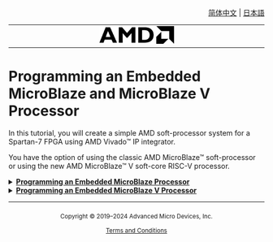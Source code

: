 <p class="sphinxhide" align="right"><a href="../../../docs-cn/README.md">简体中文</a> | <a href="../../../docs-jp/README.md">日本語</a></p>
<table class="sphinxhide" width="100%">
  <tr width="100%">
    <td align="center"> <img src="https://raw.githubusercontent.com/Xilinx/Image-Collateral/main/xilinx-logo.png" width="30%"> 
    </td>
 </tr>
</table>

# Programming an Embedded MicroBlaze and MicroBlaze V Processor
In this tutorial, you will create a simple AMD soft-processor system for a Spartan-7 FPGA using AMD Vivado™ IP integrator.

You have the option of using the classic AMD MicroBlaze™ soft-processor or using the new AMD MicroBlaze™ V soft-core RISC-V processor.

<details>
    <summary><b><ins>Programming an Embedded MicroBlaze Processor</ins></b></summary>

## Introduction

 The MicroBlaze system includes native AMD IP including:
* MicroBlaze processor
* AXI block RAM
* Double Data Rate 3 (DDR3) memory
* UARTLite
* AXI GPIO
* MicroBlaze Debug Module (MDM)
* Proc Sys Reset
* Local memory bus (LMB)

 Parts of the block design are constructed using the Platform Board Flow feature.

 This lab also shows the cross-trigger capability of the MicroBlaze processor.

 The feature is demonstrated using a software application code developed in the Vitis software platform in a stand-alone application mode.

 This lab targets the AMD SP701 FPGA Evaluation Kit.

## Step 1: Start the Vivado IDE and Create a Project

1. Start the Vivado IDE by clicking the Vivado desktop icon or by typing `vivado` at a command prompt.

2. From the Quick Start page, select **Create Project**.

3. In the New Project dialog box, use the following settings:

    a. In the Project Name dialog box, type the project name and location.
    
    b. Make sure that the **Create project subdirectory** check box is selected. Click **Next**.

    c. In the Project Type dialog box, select **RTL project**. Ensure that the **Do not specify sources at this time** check box is cleared. Click **Next**.

    d. In the Add Sources dialog box, set the Target language to either **VHDL** or **Verilog**. You can leave the Simulator language selection to **Mixed**.

    e. Click **Next**.

    f. In Add Constraints dialog box, click **Next**.

    g. In the Default Part dialog box, select **Boards** and choose **Spartan-7 SP701 Evaluation Platform**. Click **Next**.

    h. Review the project summary in the New Project Summary dialog box and click **Finish** to create the project.

Because you selected the SP701 board when you created the Vivado IDE project, you see the following message in the Tcl Console:

```set_property board_part xilinx.com:sp701:part0:1.1 [current_project]```

Although Tcl commands are available for many of the actions performed in the Vivado IDE, they are not explained in this tutorial. Instead, a Tcl script is provided that can be used to recreate this entire project. See the Tcl Console for more information. You can also refer to the *Vivado Design Suite Tcl Command Reference Guide* ([UG835](https://docs.amd.com/access/sources/dita/map?Doc_Version=2024.1%20English&url=ug835-vivado-tcl-commands)) for information about the `write_bd_tcl` commands.

## Step 2: Create an IP Integrator Design

1. From Flow Navigator, under IP integrator, select **Create Block Design**.

2. Specify the IP subsystem design name. For this step, you can use `mb_subsystem` as the Design name. Leave the Directory field set to its default value of \<Local to Project\>. Leave the Specify source set drop-down list set to its default value of Design Sources.

3. Click **OK** in the Create Block Design dialog box, shown in the following figure.

    ![](./media/image1-1.png)

4. In the IP integrator diagram area, right-click and select **Add IP**.

    The IP integrator Catalog opens. Alternatively, you can also select the Add IP icon in the middle of the canvas.

    ![](./media/image2-1.png)

5. Type `mig` in the Search field to find the MIG core, then select **Memory Interface Generator (MIG 7 Series)**, and press **Enter**.

   ![](./media/image3-1.png)

    The Designer Assistance link becomes active in the block design banner.

6. Click **Run Block Automation**.

   ![](./media/image4-1.png)

    The Run Block Automation dialog box opens.

   ![](./media/image5-1.png)

7. Click **OK**. This instantiates the MIG core and connects the I/O interfaces to the I/O interfaces for the DDR memory on the SP701 board.

   ![](./media/image6-1.png)

8. Right-click anywhere in the block design canvas, and select **Add IP**. The IP catalog opens.

9.  In the Search field, type `micr` to find the MicroBlaze IP, then select **MicroBlaze**, and press **Enter**.

 ***Note:*** If not displayed by default, the IP Details window can be displayed by clicking **CTRL+Q** on the keyboard while searching for IP.

  ![](./media/image7-1.png) ![](./media/image8-1.png)

### Use the Board Window to Connect to Board Interfaces

There are several ways to use an existing interface in IP integrator. Use the Board window to instantiate some of the interfaces that are present on the SP701 board. 

1. Navigate to the **Windows>Board**.
2. Select the **Board** window to see the interfaces present on the SP701 board.

   ![](./media/image9-1.png)

   In the Board window, notice that the DDR3 SDRAM interface is connected as shown by the circle ![](./media/image10-1.png)  in the following figure. This is because you used the Block Automation feature in the previous steps to connect the MIG core to the board interfaces for DDR3 SDRAM memory.

   ![](./media/image11-1.png)

3. From the Board window, select **UART** under the Miscellaneous folder, and drag and drop it into the block design canvas.

    This instantiates the AXI Uartlite IP on the block design.

4. From the Board window, select **LED** under the General Purpose Input or Output folder, and drag and drop it into the block design canvas.

    This instantiates the GPIO IP on the block design and connects it to the on-board LEDs. 

5. Next, from the Board window, select **FPGA Reset** under the Reset folder, and drag and drop it into the block design canvas.

    This connects the CPU push button reset to the MIG core IP. 

    The block design now should look like the following figure.
    ![](./media/image12-1.png)

### Add Peripheral: AXI block RAM Controller

1. Add the AXI block RAM Controller, shown in the following figure, by right-clicking the IP integrator canvas and selecting **Add IP**.

   ![](./media/image13-1.png) ![](./media/image14-1.png)

    The block design now should look like the following figure.

   ![](./media/image14-2.png)

### Run Block Automation

1. Click **Run Block Automation**, as shown below.
    ![](./media/image15-1.png)

    The **Run Block Automation** dialog box opens.

2. On the **Run Block Automation** dialog box:

    a. Leave Preset as the default value, **None**.

    b. Set Local Memory to **64 KB**.

    c. Leave the Local Memory ECC as the default value, **None**.

    d. Set Cache Configuration to **32 KB**.

    e. Set Debug Module to **Extended Debug**.

    f. Leave the Peripheral AXI Port option as the default value, **Enabled**.

    g. Leave the Interrupt Controller option unchecked.

    h. Leave The Clock source option set to **/mig_7series_0/ui_addn_clk_0 (100 MHz)**.

    ![](./media/image16-1.png)

3. Click **OK**.

    This generates a basic MicroBlaze system in the IP integrator diagram area, as shown in the following figure.

   ![](./media/image17-1.png)

4. Click **Run Block Automation** again.

    The **Run Block Automation** dialog box opens.

5. On the **Run Block Automation** dialog box:

    a. Set **Keep Classic MicroBlaze**

    ![](./media/image17-2.png)

    With the introduction of the MicroBlaze V, AMD provide the ability to automate the convertion of a classic MicroBlaze processors to the RISC-V MicroBlaze V processor. In this tutorial, the classic MicroBlaze is kept.

### Use Connection Automation

Run Connection Automation provides several options that you can select to make connections. This section will walk you through the first connection, and then you will use the same procedure to make the rest of the required connections for this tutorial.

1. Click **Run Connection Automation** as shown in the following figure.
    ![](./media/image18-1.png)

    The Run Connection Automation dialog box opens.

2. Check the All Automation check box in the left pane of the dialog box as shown in the following figure. 
    This selects interfaces to run Connection Automation for.
   ![](./media/image19-1.png)

3. Use the following table to set options in the Run Connection Automation dialog box.

    *Table 1:* **Run Connection Automation Options**
<table>
<colgroup>
<col style="width: 33%" />
<col style="width: 33%" />
<col style="width: 33%" />
</colgroup>
<thead>
<tr class="header">
<th>
<strong>Connection</strong></th>
<th>
<strong>More Information</strong>
</th>
<th>
<strong>Setting</strong></th>
</tr>
</thead>
<tbody>
<tr class="odd">
<td><p>axi_bram_ctrl_0</p>
<ul>
<li><p>BRAM_PORTA</p></li>
</ul></td>
<td>The only option for this automation is to instantiate a new Block
Memory Generator as shown under options.</td>
<td>Leave the Blk_Mem_Gen to its default option of Auto.</td>
</tr>

<tr class="even">
<td><p>axi_bram_ctrl_0</p>
<ul>
<li><p>BRAM_PORTB</p></li>
</ul></td>
<td>The Run Connection Automation dialog box opens and gives you two choices:
<ul>
<li><p>Instantiate a new BMG and connect the PORTB of the AXI block RAM
Controller to the new BMG IP</p></li>
<li><p>Use the previously instantiated BMG core and automatically
configure it to be a true dual- ported memory and connected to PORTB of
the AXI block RAM Controller.</p></li>
</ul>
</td>
<td>Leave the Blk_Mem_Gen option to its default value of Auto.</td>
</tr>

<tr class="odd">
<td>axi_bram_ctrl_0
<ul>
<li><p>S_AXI</p></li>
</ul>
</td>
<td>Two options are presented in this case. The Master field can be set for either cached or non-cached accesses.</td>
<td>The Run Connection Automation dialog box offers to connect this to the /microblaze_0 (Cached).
Leave it to its default value. In case, cached accesses are not desired
this could be changed to /microblaze_0 (Periph).</p>
<p>Leave the Clock Connection (for unconnected clks) field set to its
default value of Auto.</p></td>
</tr>

<tr class="even">
<td>axi_gpio_0
<ul>
<li>S_AXI</li>
</ul>
</td>
<td>The Master field is set to its default value of /microblaze_0 (Periph).
<p>The Clock Connection (for unconnected clks) field is set to its
default value of Auto.</p>
</td>
<td>Keep these default settings.</td>
</tr>

<tr class="even">
<td>axi_uartlite_0
<ul>
<li><p>S_AXI</p></li>
</ul>
</td>
<td>The Master field is set to its default value of /microblaze_0 (Periph).
<p>The Clock Connection (for unconnected clks) field is set to its
default value of Auto.</p>
</td>
<td>Keep these default settings.</td>

<tr class="even">
<td><p>mdm_1</p>
<ul>
<li><p>TRIG_IN_0</p></li>
</ul></td>
<td>This will be connected to a new System ILA core’s TRIG_OUT pin.</td>
<td>Leave the ILA Connection settings to its default value of Auto.</td>
</tr>
<tr class="odd">
<td><p>mdm_1</p>
<ul>
<li><p>TRIG_OUT_0</p></li>
</ul></td>
<td>This will be connected to the System ILA core’sTRIG_IN pin.</td>
<td>Leave the ILA Connections settings to its default value of
Auto.</td>
</tr>
<tr class="even">
<td>mig_7series_0
<ul>
<li><p>S_AXI</p></li>
</ul>
</td>
<td>The Master field is set to microblaze_0 (Cached). Leave it to this value so the accesses to
the DDR3 memory are cached accesses.
<p>The Clock Connection (for unconnected clks) field is set to its
default value of Auto.</p>
</td>
<td>Keep these default settings.</td>
</tr>


<tr class="odd">
<td><p>Rst_mig_7_series_0_100M</p>
<ul>
<li><p>ext_reset_in</p></li>
</ul></td>
<td>The reset pin of the Processor Sys Rreset IP will be connected to
the board reset pin.</td>
<td>Keep the default setting.</td>
</tr>
</tbody>
</table>

4. After setting the appropriate options, as shown in the table above, click **OK**.

    At this point, your IP integrator diagram area should look like the following figure.

    ![](./media/image20-1.png)

***Note*:** The relative placement of your IP might be slightly different.

### Mark Nets for Debugging

1. To monitor the AXI transactions taking place between the MicroBlaze and the GPIO, select the interface net connecting M00_AXI interface pin of 
    the microblaze_0\_axi_periph instance and the S_AXI interface pin of the axi_gpio_0 instance.

2. Right-click and select **Debug** from the context menu.

   ***Note*:** The Designer Assistance is available as indicated by the Run Connection Automation link in the banner of the block design.

3. Click **Run Connection Automation**.

4. In the Run Connection Automation dialog box, go with the default setting as shown in the following figure.
    ![](./media/image21-1.png)

5. Click **OK**.

6. Click the Regenerate Layout button![](./media/image25-1.png) in the IP integrator toolbar to generate an optimum layout for the 
    block design. The block diagram should look like the following figure.
    ![](./media/image22-1.png)

***Note*:** The relative placement of your IP might be slightly different.

### Add Connection Between MDM and AXI SmartConnect

In order to enable JTAG-based debugging of the AXI BRAM Controller and the DDR3 RAM, a connection between the MicroBlaze Debug Module (MDM) and AXI SmartConnect must be made.

1. Click **Run Connection Automation**.

2. In the Run Connection Automation dialog box box set the Slave interface option to either **/axi_bram_ctrl_0/S_AXI** or **/mig_7series_0/S_AXI**.

  ![](./media/image24-1.png)

   Either option will connect to the same AXI SmartConnect instance allowing for JTAG memory access.
3. Click the Regenerate Layout button ![](./media/image25-1.png) in the IP integrator toolbar to generate an optimum layout for the block design. The block diagram should look like the following figure.

   ![](./media/image26-1.png)

***Note*:** The relative placement of your IP might be slightly different.

This connection connects the AXI4 master port of the MicroBlaze Debug Module (MDM) to the AXI SmartConnect for direct access to memory from JTAG. This allows fast program download, as well as transparent memory access when the connected MicroBlaze processors are executing.

## Step 3: Memory-Mapping the Peripherals in IP Integrator

1. Click the **Address Editor** window.

2. In the Address Editor, do the following:

    a. Expand the microblaze_0 instance by clicking on the Expand All icon ![](./media/image27-1.png) in the toolbar to the top of the Address Editor window.

    b. Ensure the range of microblaze_0/mig_7_series_0/memmap IP in both the Data and the Instruction section are **512 MB**, and mdm_1/mig_7_series_0/memmap also is **512 MB**, as shown in the following figure.

   ![](./media/image29-1.png)

    c. The top of the Address Editor window should show Assigned (11), indicating all 11 interfaces were assigned addresses. If Unassigned shows any interfaces unassigned, click on the **Assign All** arrow ![](./media/image28-1.png).

You must also ensure that the memory in which you are going to run and store your software is within the cacheable address range. This occurs when you enable Instruction Cache and Data Cache, while running the Block Automation for the MicroBlaze processor.

To use either Memory IP DDR or AXI block RAM, those IP must be in the cacheable area; otherwise, the MicroBlaze processor cannot read from or write to them.

Validating the design will automatically re-configure the MicroBlaze processor's cacheable address range.

## Step 4: Validate Block Design

To run design rule checks on the design:

1. Click the Validate Design button on the toolbar, or select **Tools > Validate Design**.

    The Validate Design dialog box informs you that there are no critical warnings or errors in the design.

2. Click **OK**.

3. Save your design by pressing **Ctrl+S**, or select **File > Save Block Design**.

## Step 5: Generate Output Products

1. In the Sources window, select the block design, then right-click it and select **Generate Output Products**. Alternatively, you can click 
    **Generate Block Design in the Flow Navigator**.

    The Generate Output Products dialog box opens.

2. Click **Generate**.

    ![](./media/image30-1.png)

    The Generate Output Products dialog box informs you that Out-of-context module runs were launched.

3. Click **OK**.

4. Wait a few minutes for all the Out-of-Context module runs to finish as shown in the Design Runs windows.
   ![](./media/image31-1.png)

## Step 6: Create a Top-Level Wrapper

1. Under Design Sources, right-click the block design `mb_subsystem` and click **Create HDL Wrapper**.

    In the Create HDL Wrapper dialog box, Let Vivado manage wrapper and auto-update is selected by default.

2. Click **OK**.

    ![](./media/image32-1.png)

## Step 7: Take the Design through Implementation

1. In the Flow Navigator, click **Generate Bitstream**.

    The No implementation Results Available dialog box opens.

2. Click **Yes**.

    The Launch Runs dialog box opens.

3. Make the appropriate choices and click **OK**.

    Bitstream generation can take several minutes to complete. Once it finishes, the Bitstream Generation Completed dialog box asks you to select what to do next.

4. Keep the default selection of Open Implemented Design and click **OK**.

5. Verify that all timing constraints have been met by looking at the Timing - Design Timing Summary window, as shown in the following figure.
    ![](./media/image33-1.png)

    ***Note*:** The timing summary for your design might be slightly different.

## Step 8: Export the Design to the Vitis software platform

![](./media/image29.png) **IMPORTANT!** *For the usb driver to install, you must power on and connect the board to the host PC before launching the Vitis software platform.*

Next, open the design and export to the Vitis software platform.

1. From the Vivado File menu, select **File > Export > Export Hardware**. The Export Hardware Platform dialog box opens.

2. Click **Next**.

3. Select the **Include bitstream** option using the radio button in the Output view and click **Next**.
    ![](./media/image34-2.png)

4. Leave the XSA file name field at its default value and click **Next**. (The following figure shows Windows-specific settings.)
    ![](./media/image35-1.png)

5. Click **Finish**. This will export the hardware XSA File in the project directory.
    ![](./media/image36-1.png)

6. To launch the Vitis software platform, select **Tools > Launch Vitis IDE**. The Eclipse Launcher dialog box opens.

## Step 9: Create a "Platform Component"

The Vitis software platform launches in a separate window.
![](./media/image37-1.png)

1. Select **Open Workspace** and select an new folder for the desired Workspace location, such as C:\Projects\Vitis_Workspaces\microblaze-system (Windows-specific).

2. Select **File > New Component > Platform** or under **Embedded Development** click **Create Platform Component**.
    ![](./media/image38-1.png)

3. Click **Next**.

4. In the Platform Creation Flow window, select the **Hardware Design** option and Click **Browse** to open the Select Hardware Design (XSA) window. Navigate to the directory where the XSA file was created in Vivado and click **Open**.
    ![](./media/image39-1.png)

5. Click **Next**.

6. In the Operating System and Processor window, select the **standalone** for the operating sytem and **microblaze_0** for the processor.
    ![](./media/image40-1.png)

7. Click **Next**.

8. Review the Platform Component Creation Summary and click **Finish**.
    ![](./media/image40-2.png)

## Step 10: Create a "Peripheral Test" Application

1. Select **File > New Component > From Examples** or under **Get Started** click **Examples**.
    ![](./media/image38-1.png)

2. Select **Peripheral Tests**.
    ![](./media/image41-2.png)

3. Click on **Create Application Component from Template**.
    ![](./media/image42-1.png)

4. Click **Next**.

5. In the Platform page, select the previously created platform.
    ![](./media/image43-1.png)
    
6. Click **Next**.

7. In the Domain page leave all the fields at their default values and click **Next**.
    ![](./media/image43-2.png)

8. Review the Summary and click **Finish**.
    ![](./media/image43-3.png)

9. A new ```peripheral_tests``` application is created. If the `testperiph.c` file is not already open, select **MICROBLAZE-SYSTEM/peripheral_tests [Application]/Sources/src/testperiph.c**, and double-click to open the source file. Modify the source file by inserting a while statement at approximately line 18. Press **Ctrl + S** to save the file.

    a. In line 18, add ` while(1)` above the curly brace as shown in the following figure.
   ![](./media/image51-1.png)

10. To build the application select **peripheral_tests** under **Flow > Component** and click on **Build**. Click **OK** on the pop-up window to build the associated platform.

    ![](./media/image44-1.png)

11. Wait for the application to finish compiling.

## Step 11: Execute the Software Application on a SP701 Board

![](./media/image29.png)**IMPORTANT!** *Make sure that you have connected the target board to the host computer and it is turned on.*

1. To start the debug session, click on the Debug icon under **Flow > Component [peripheral_tests] > Debug**.

    ![](./media/image46-1.png)

2. The Debug perspective window opens, if the `testperiph.c` file is not already open, select **../src/testperiph.c**, and double-click to open the source file.

    ![](./media/image47-1.png)

3. Add a breakpoint in the code so that the processor stops code execution when the breakpoint is encountered. To do so, scroll down to line 24 and click on the left pane red dot, which adds a breakpoint on that line of code, as shown in the following figure.

    ![](./media/image48-1.png)

4. Configure your terminal program (e.g., TeraTerm, Putty) to connect to the SP701 Serial Port with the settings shown below.
    - Baud rate = 9600
    - Data bits = 8
    - Stop bits = 1
    - Flow control = None
    - Parity = None

## Step 12: Connect to Vivado Logic Analyzer

Connect to the SP701 board using the Vivado Logic Analyzer.

1. In the Vivado IDE session, from the Program and Debug drop-down list of the Vivado Flow Navigator, select **Open Hardware Manager**.

2. In the Hardware Manager window, click **Open target > Open New Target**.

    ![](./media/image53-1.png)

    The Open New Hardware Target dialog box opens, shown in the following figure.
    ![](./media/image54-1.png)

3. Click **Next**.

4. On the Hardware Server Settings page, ensure that the Connect to field is set to **Local server (target is on local machine)** as shown in the following figure, and click **Next**.
![](./media/image55-1.png)

5. On the Select Hardware Target page, click **Next**.

6. Ensure that all the settings are correct on the Open Hardware Target Summary dialog box and click **Finish**.

 ***Note*:** You can also use the Auto Connect option to connect to the target hardware.

## Step 13: Set the MicroBlaze to Logic Cross Trigger
When the Vivado Hardware Session successfully connects to the SP701 board, you see the information shown in the following figure:
![](./media/image57-1.png)


1. Select the **Settings - hw_ila_1** tab and set the Trigger Mode Settings as follows:

    1. Set Trigger mode to **TRIG_IN_ONLY**.

    2. Set TRIG_OUT mode to **TRIG_IN_ONLY**.

    3. Under Capture Mode Settings, ensure that Trigger position in window is set to **512**.
   ![](./media/image59-1.png)

2. Arm the ILA core by clicking the Run Trigger![](./media/image58-1.png) button.

    This arms the ILA. You should see the status “Waiting for Trigger” in the **Status - hw_ila_1** tab as shown in the following figure.

    ![](./media/image60-1.png)

3. In the Vitis software platform Debug window, click **MicroBlaze #0** and then click the **Continue** button ![](./media/image60-2.png).

The code will execute until the breakpoint set on line 24 in `testperiph.c` file is reached. As the breakpoint is reached, this triggers the ILA, as shown in the following figure.
![](./media/image61-1.png)

This demonstrates that when the breakpoint is encountered during code execution, the MicroBlaze triggers the ILA that is set up to trigger. This way you can monitor the state of the hardware at a certain point of code execution.

## Step 14: Set the Logic to Processor Cross- Trigger

Now try the logic to processor side of the cross-trigger mechanism. In other words, remove the breakpoint that you set earlier on line 24 to have the ILA trigger the processor and stop code execution.

1. Select the **Breakpoints** tab towards the bottom left corner of the window, and clear the **testperiph.c [line: 24]** check box. This removes the breakpoint that you set up earlier.

    Alternatively, you can also right click on the breakpoint in the `testperiph.c` file, and select **Disable Breakpoint**.

2. In the Debug window, right-click the **MicroBlaze #0 target** and select **Continue** button ![](./media/image60-2.png).

    The code runs continuously because it has an infinite loop.

    You can see the code executing in the Terminal Window.

3. In Vivado, select the **Settings - hw_ila_1** tab. Change the Trigger Mode to **BASIC_OR_TRIG_IN** and the TRIG_OUT mode to **TRIGGER_OR_TRIG_IN**.

4. Click on the (+) sign in the Trigger Setup window to add the `slot_0 : microblaze_0_axi_periph_M00_AXI : AWVALID` signal from the Add Probes window.

5. In the Trigger Setup window, for `slot_0 : microblaze_0_axi_periph_M00_AXI : AWVALID` signal, ensure that the Operator field is set to **==**, the Radix field to **[B] (Binary)** and the Value field to **1 (logical one)**.

    This essentially sets up the ILA to trigger when the `awvalid` transitions to a value of 1.

    ![](./media/image61-3.png)

6. Click the Run Trigger button to 'arm' the ILA in the Status - hw_ila_1 window.

    The ILA immediately triggers as the application software is continuously performing a write to the GPIO thereby toggling the `net_slot_0\_axi_awvalid` signal, which causes the ILA to trigger. The ILA in turn, toggles the `TRIG_OUT` signal, which signals the processor to stop code execution.

    This is seen in Vitis in the highlighted area of the debug window.

    ![](./media/image62-1.png)

## Conclusion

In this tutorial, you:

-   Stitched together a design in the Vivado IP integrator

-   Took the design through implementation and bitstream generation

-   Exported the hardware to Vitis

-   Created and modified application code that runs on a Standalone Operating System

-   Modified the linker script so that the code executes from the DDR3 memory

-   Verified cross-trigger functionality between the MicroBlaze processor executing code and the design logic

## Lab Files

The Tcl script `lab_classic_mb.tcl` is included with the design files to perform all the tasks in Vivado. The Vitis software platform operations must be done in the Vitis GUI. You will need to modify the Tcl script to match the desired project path and project name on your machine.
</details>

<details>
    <summary><b><ins>Programming an Embedded MicroBlaze V Processor</ins></b></summary>

## Introduction

 The MicroBlaze V system includes native AMD IP including:
* MicroBlaze V processor
* AXI block RAM
* Double Data Rate 3 (DDR3) memory
* UARTLite
* AXI GPIO
* MicroBlaze Debug Module (MDM) V
* Proc Sys Reset
* Local memory bus (LMB)

 Parts of the block design are constructed using the Platform Board Flow feature.

 This lab also shows the cross-trigger capability of the MicroBlaze V processor.

 The feature is demonstrated using a software application code developed in the Vitis software platform in a stand-alone application mode.

 This lab targets the AMD SP701 FPGA Evaluation Kit.

## Step 1: Start the Vivado IDE and Create a Project

1. Start the Vivado IDE by clicking the Vivado desktop icon or by typing `vivado` at a command prompt.

2. From the Quick Start page, select **Create Project**.

3. In the New Project dialog box, use the following settings:

    a. In the Project Name dialog box, type the project name and location.
    
    b. Make sure that the **Create project subdirectory** check box is selected. Click **Next**.

    c. In the Project Type dialog box, select **RTL project**. Ensure that the **Do not specify sources at this time** check box is cleared. Click **Next**.

    d. In the Add Sources dialog box, set the Target language to either **VHDL** or **Verilog**. You can leave the Simulator language selection to **Mixed**.

    e. Click **Next**.

    f. In Add Constraints dialog box, click **Next**.

    g. In the Default Part dialog box, select **Boards** and choose **Spartan-7 SP701 Evaluation Platform**. Click **Next**.

    h. Review the project summary in the New Project Summary dialog box and click **Finish** to create the project.

Because you selected the SP701 board when you created the Vivado IDE project, you see the following message in the Tcl Console:

```set_property board_part xilinx.com:sp701:part0:1.1 [current_project]```

Although Tcl commands are available for many of the actions performed in the Vivado IDE, they are not explained in this tutorial. Instead, a Tcl script is provided that can be used to recreate this entire project. See the Tcl Console for more information. You can also refer to the *Vivado Design Suite Tcl Command Reference Guide* ([UG835](https://docs.amd.com/access/sources/dita/map?Doc_Version=2024.1%20English&url=ug835-vivado-tcl-commands)) for information about the `write_bd_tcl` commands.

## Step 2: Create an IP Integrator Design

1. From Flow Navigator, under IP integrator, select **Create Block Design**.

2. Specify the IP subsystem design name. For this step, you can use `mbv_subsystem` as the Design name. Leave the Directory field set to its default value of \<Local to Project\>. Leave the Specify source set drop-down list set to its default value of Design Sources.

3. Click **OK** in the Create Block Design dialog box, shown in the following figure.

    ![](./media/image1-1v.png)

4. In the IP integrator diagram area, right-click and select **Add IP**.

    The IP integrator Catalog opens. Alternatively, you can also select the Add IP icon in the middle of the canvas.

    ![](./media/image2-1.png)

5. Type `mig` in the Search field to find the MIG core, then select **Memory Interface Generator (MIG 7 Series)**, and press **Enter**.

   ![](./media/image3-1.png)

    The Designer Assistance link becomes active in the block design banner.

6. Click **Run Block Automation**.

   ![](./media/image4-1.png)

    The Run Block Automation dialog box opens.

   ![](./media/image5-1.png)

7. Click **OK**. This instantiates the MIG core and connects the I/O interfaces to the I/O interfaces for the DDR memory on the SP701 board.

   ![](./media/image6-1.png)

8. Right-click anywhere in the block design canvas, and select **Add IP**. The IP catalog opens.

9.  In the Search field, type `micr` to find the MicroBlaze V IP, then select **MicroBlaze V**, and press **Enter**.

 ***Note:*** If not displayed by default, the IP Details window can be displayed by clicking **CTRL+Q** on the keyboard while searching for IP.

  ![](./media/image7-1.png) ![](./media/image8-1v.png)

### Use the Board Window to Connect to Board Interfaces

There are several ways to use an existing interface in IP integrator. Use the Board window to instantiate some of the interfaces that are present on the SP701 board. 

1. Navigate to the **Windows>Board**.
2. Select the **Board** window to see the interfaces present on the SP701 board.

   ![](./media/image9-1.png)

   In the Board window, notice that the DDR3 SDRAM interface is connected as shown by the circle ![](./media/image10-1.png)  in the following figure. This is because you used the Block Automation feature in the previous steps to connect the MIG core to the board interfaces for DDR3 SDRAM memory.

   ![](./media/image11-1.png)

3. From the Board window, select **UART** under the Miscellaneous folder, and drag and drop it into the block design canvas.

    This instantiates the AXI Uartlite IP on the block design.

4. From the Board window, select **LED** under the General Purpose Input or Output folder, and drag and drop it into the block design canvas.

    This instantiates the GPIO IP on the block design and connects it to the on-board LEDs. 

5. Next, from the Board window, select **FPGA Reset** under the Reset folder, and drag and drop it into the block design canvas.

    This connects the CPU push button reset to the MIG core IP. 

    The block design now should look like the following figure.
    ![](./media/image12-1v.png)

### Add Peripheral: AXI block RAM Controller

1. Add the AXI block RAM Controller, shown in the following figure, by right-clicking the IP integrator canvas and selecting **Add IP**.

   ![](./media/image13-1.png) ![](./media/image14-1.png)

    The block design now should look like the following figure.

   ![](./media/image14-2.png)

### Run Block Automation

1. Click **Run Block Automation**, as shown below.
    ![](./media/image15-1.png)

    The **Run Block Automation** dialog box opens.

2. On the **Run Block Automation** dialog box:

    a. Leave Preset as the default value, **None**.

    b. Set Local Memory to **64 KB**.

    c. Leave the Local Memory ECC as the default value, **None**.

    d. Set Cache Configuration to **32 KB**.

    e. Set Debug Module to **Debug Enabled**.

    f. Leave the Peripheral AXI Port option as the default value, **Enabled**.

    g. Leave the Interrupt Controller option unchecked.

    h. Leave The Clock source option set to **/mig_7series_0/ui_addn_clk_0 (100 MHz)**.

    ![](./media/image16-1v.png)

3. Click **OK**.

    This generates a basic MicroBlaze V system in the IP integrator diagram area, as shown in the following figure.

   ![](./media/image17-1v.png)

### Use Connection Automation

Run Connection Automation provides several options that you can select to make connections. This section will walk you through the first connection, and then you will use the same procedure to make the rest of the required connections for this tutorial.

1. Click **Run Connection Automation** as shown in the following figure.
    ![](./media/image18-1.png)

    The Run Connection Automation dialog box opens.

2. Check the All Automation check box in the left pane of the dialog box as shown in the following figure. 
    This selects interfaces to run Connection Automation for.
   ![](./media/image19-1v.png)

3. Use the following table to set options in the Run Connection Automation dialog box.

    *Table 1:* **Run Connection Automation Options**
<table>
<colgroup>
<col style="width: 33%" />
<col style="width: 33%" />
<col style="width: 33%" />
</colgroup>
<thead>
<tr class="header">
<th>
<strong>Connection</strong></th>
<th>
<strong>More Information</strong>
</th>
<th>
<strong>Setting</strong></th>
</tr>
</thead>
<tbody>
<tr class="odd">
<td><p>axi_bram_ctrl_0</p>
<ul>
<li><p>BRAM_PORTA</p></li>
</ul></td>
<td>The only option for this automation is to instantiate a new Block
Memory Generator as shown under options.</td>
<td>Leave the Blk_Mem_Gen to its default option of Auto.</td>
</tr>

<tr class="even">
<td><p>axi_bram_ctrl_0</p>
<ul>
<li><p>BRAM_PORTB</p></li>
</ul></td>
<td>The Run Connection Automation dialog box opens and gives you two choices:
<ul>
<li><p>Instantiate a new BMG and connect the PORTB of the AXI block RAM
Controller to the new BMG IP</p></li>
<li><p>Use the previously instantiated BMG core and automatically
configure it to be a true dual- ported memory and connected to PORTB of
the AXI block RAM Controller.</p></li>
</ul>
</td>
<td>Leave the Blk_Mem_Gen option to its default value of Auto.</td>
</tr>

<tr class="odd">
<td>axi_bram_ctrl_0
<ul>
<li><p>S_AXI</p></li>
</ul>
</td>
<td>Two options are presented in this case. The Master field can be set for either cached or non-cached accesses.</td>
<td>The Run Connection Automation dialog box offers to connect this to the /microblaze_riscv_0 (Cached).
Leave it to its default value. In case, cached accesses are not desired
this could be changed to /microblaze_riscv_0 (Periph).</p>
<p>Leave the Clock Connection (for unconnected clks) field set to its
default value of Auto.</p></td>
</tr>

<tr class="even">
<td>axi_gpio_0
<ul>
<li>S_AXI</li>
</ul>
</td>
<td>The Master field is set to its default value of /microblaze_0 (Periph).
<p>The Clock Connection (for unconnected clks) field is set to its
default value of Auto.</p>
</td>
<td>Keep these default settings.</td>
</tr>

<tr class="even">
<td>axi_uartlite_0
<ul>
<li><p>S_AXI</p></li>
</ul>
</td>
<td>The Master field is set to its default value of /microblaze_0 (Periph).
<p>The Clock Connection (for unconnected clks) field is set to its
default value of Auto.</p>
</td>
<td>Keep these default settings.</td>
<!-- 
<tr class="even">
<td><p>mdm_1</p>
<ul>
<li><p>TRIG_IN_0</p></li>
</ul></td>
<td>This will be connected to a new System ILA core’s TRIG_OUT pin.</td>
<td>Leave the ILA Connection settings to its default value of Auto.</td>
</tr>
<tr class="odd">
<td><p>mdm_1</p>
<ul>
<li><p>TRIG_OUT_0</p></li>
</ul></td>
<td>This will be connected to the System ILA core’sTRIG_IN pin.</td>
<td>Leave the ILA Connections settings to its default value of
Auto.</td>
</tr> -->
<tr class="even">
<td>mig_7series_0
<ul>
<li><p>S_AXI</p></li>
</ul>
</td>
<td>The Master field is set to microblaze_0 (Cached). Leave it to this value so the accesses to
the DDR3 memory are cached accesses.
<p>The Clock Connection (for unconnected clks) field is set to its
default value of Auto.</p>
</td>
<td>Keep these default settings.</td>
</tr>


<tr class="odd">
<td><p>Rst_mig_7_series_0_100M</p>
<ul>
<li><p>ext_reset_in</p></li>
</ul></td>
<td>The reset pin of the Processor Sys Rreset IP will be connected to
the board reset pin.</td>
<td>Keep the default setting.</td>
</tr>
</tbody>
</table>

4. After setting the appropriate options, as shown in the table above, click **OK**.

    At this point, your IP integrator diagram area should look like the following figure.

    ![](./media/image20-1v.png)

***Note*:** The relative placement of your IP might be slightly different.

### Mark Nets for Debugging

1. To monitor the AXI transactions taking place between the MicroBlaze and the GPIO, select the interface net connecting M00_AXI interface pin of 
    the microblaze_riscv_0\_axi_periph instance and the S_AXI interface pin of the axi_gpio_0 instance.

2. Right-click and select **Debug** from the context menu.

   ***Note*:** The Designer Assistance is available as indicated by the Run Connection Automation link in the banner of the block design.

3. Click **Run Connection Automation**.

4. In the Run Connection Automation dialog box, go with the default setting as shown in the following figure.
    ![](./media/image21-1v.png)

5. Click **OK**.

6. Click the Regenerate Layout button ![](./media/image25-1.png) in the IP integrator toolbar to generate an optimum layout for the 
    block design. The block diagram should look like the following figure.
    ![](./media/image22-1v.png)

***Note*:** The relative placement of your IP might be slightly different.

<!-- ### Add Connection Between MDM and AXI SmartConnect

In order to enable JTAG-based debugging of the AXI BRAM Controller and the DDR3 RAM, a connection between the MicroBlaze Debug Module (MDM) and AXI SmartConnect must be made.

1. Click **Run Connection Automation**.

2. In the Run Connection Automation dialog box box set the Slave interface option to either **/axi_bram_ctrl_0/S_AXI** or **/mig_7series_0/S_AXI**.

  ![](./media/image24-1.png)

   Either option will connect to the same AXI SmartConnect instance allowing for JTAG memory access.
3. Click the Regenerate Layout button ![](./media/image25-1.png) in the IP integrator toolbar to generate an optimum layout for the block design. The block diagram should look like the following figure.

   ![](./media/image26-1.png)

***Note*:** The relative placement of your IP might be slightly different.

This connection connects the AXI4 master port of the MicroBlaze Debug Module (MDM) to the AXI SmartConnect for direct access to memory from JTAG. This allows fast program download, as well as transparent memory access when the connected MicroBlaze processors are executing. -->

## Step 3: Memory-Mapping the Peripherals in IP Integrator

1. Click the **Address Editor** window.

2. In the Address Editor, do the following:

    a. Expand the microblaze_0 instance by clicking on the Expand All icon ![](./media/image27-1.png) in the toolbar to the top of the Address Editor window.

    b. Ensure the range of microblaze_riscv_0/mig_7_series_0/memmap IP in both the Data and the Instruction section are **512 MB**, as shown in the following figure.

   ![](./media/image29-1v.png)

    c. The top of the Address Editor window should show Assigned (11), indicating all 11 interfaces were assigned addresses. If Unassigned shows any interfaces unassigned, click on the **Assign All** arrow ![](./media/image28-1.png).

You must also ensure that the memory in which you are going to run and store your software is within the cacheable address range. This occurs when you enable Instruction Cache and Data Cache, while running the Block Automation for the MicroBlaze V processor.

To use either Memory IP DDR or AXI block RAM, those IP must be in the cacheable area; otherwise, the MicroBlaze V processor cannot read from or write to them.

Validating the design will automatically re-configure the MicroBlaze V processor's cacheable address range.

## Step 4: Validate Block Design

To run design rule checks on the design:

1. Click the Validate Design button on the toolbar, or select **Tools > Validate Design**.

    The Validate Design dialog box informs you that there are no critical warnings or errors in the design.

2. Click **OK**.

3. Save your design by pressing **Ctrl+S**, or select **File > Save Block Design**.

## Step 5: Generate Output Products

1. In the Sources window, select the block design, then right-click it and select **Generate Output Products**. Alternatively, you can click 
    **Generate Block Design in the Flow Navigator**.

    The Generate Output Products dialog box opens.

2. Click **Generate**.

    ![](./media/image30-1v.png)

    The Generate Output Products dialog box informs you that Out-of-context module runs were launched.

3. Click **OK**.

4. Wait a few minutes for all the Out-of-Context module runs to finish as shown in the Design Runs windows.
   ![](./media/image31-1v.png)

## Step 6: Create a Top-Level Wrapper

1. Under Design Sources, right-click the block design `mbv_subsystem` and click **Create HDL Wrapper**.

    In the Create HDL Wrapper dialog box, Let Vivado manage wrapper and auto-update is selected by default.

2. Click **OK**.

    ![](./media/image32-1.png)

## Step 7: Take the Design through Implementation

1. In the Flow Navigator, click **Generate Bitstream**.

    The No implementation Results Available dialog box opens.

2. Click **Yes**.

    The Launch Runs dialog box opens.

3. Make the appropriate choices and click **OK**.

    Bitstream generation can take several minutes to complete. Once it finishes, the Bitstream Generation Completed dialog box asks you to select what to do next.

4. Keep the default selection of Open Implemented Design and click **OK**.

5. Verify that all timing constraints have been met by looking at the Timing - Design Timing Summary window, as shown in the following figure.
    ![](./media/image33-1.png)

    ***Note*:** The timing summary for your design might be slightly different.

## Step 8: Export the Design to the Vitis software platform

![](./media/image29.png) **IMPORTANT!** *For the usb driver to install, you must power on and connect the board to the host PC before launching the Vitis software platform.*

Next, open the design and export to the Vitis software platform.

1. From the Vivado File menu, select **File > Export > Export Hardware**. The Export Hardware Platform dialog box opens.

2. Click **Next**.

3. Select the **Include bitstream** option using the radio button in the Output view and click **Next**.
    ![](./media/image34-2.png)

4. Leave the XSA file name field at its default value and click **Next**. (The following figure shows Windows-specific settings.)
    ![](./media/image35-1v.png)

5. Click **Finish**. This will export the hardware XSA File in the project directory.
    ![](./media/image36-1v.png)

6. To launch the Vitis software platform, select **Tools > Launch Vitis IDE**. The Eclipse Launcher dialog box opens.

## Step 9: Create a "Platform Component"

The Vitis software platform launches in a separate window.
![](./media/image37-1.png)

1. Select **Open Workspace** and select an new folder for the desired Workspace location, such as C:\Projects\Vitis_Workspaces\microblaze-system (Windows-specific).

2. Select **File > New Component > Platform** or under **Embedded Development** click **Create Platform Component**.
    ![](./media/image38-1.png)

3. Click **Next**.

4. In the Platform Creation Flow window, select the **Hardware Design** option and Click **Browse** to open the Select Hardware Design (XSA) window. Navigate to the directory where the XSA file was created in Vivado and click **Open**.
    ![](./media/image39-1v.png)

5. Click **Next**.

6. In the Operating System and Processor window, select the **standalone** for the operating sytem and **microblaze_riscv_0** for the processor.
    ![](./media/image40-1v.png)

7. Click **Next**.

8. Review the Platform Component Creation Summary and click **Finish**.
    ![](./media/image40-2v.png)

## Step 10: Create a "Peripheral Test" Application

1. Select **File > New Component > From Examples** or under **Get Started** click **Examples**.
    ![](./media/image38-1.png)

2. Select **Peripheral Tests**.
    ![](./media/image41-2.png)

3. Click on **Create Application Component from Template**.
    ![](./media/image42-1.png)

4. Click **Next**.

5. In the Platform page, select the previously created platform.
    ![](./media/image43-1.png)
    
6. Click **Next**.

7. In the Domain page leave all the fields at their default values and click **Next**.
    ![](./media/image43-2v.png)

8. Review the Summary and click **Finish**.
    ![](./media/image43-3v.png)

9. A new ```peripheral_tests``` application is created. If the `testperiph.c` file is not already open, select **MICROBLAZE-V-SYSTEM/peripheral_tests [Application]/Sources/src/testperiph.c**, and double-click to open the source file. Modify the source file by inserting a while statement at approximately line 18. Press **Ctrl + S** to save the file.

    a. In line 18, add ` while(1)` above the curly brace as shown in the following figure.
   ![](./media/image51-1.png)

10. To build the application select **peripheral_tests** under **Flow > Component** and click on **Build**. Click **OK** on the pop-up window to build the associated platform.

    ![](./media/image44-1.png)

11. Wait for the application to finish compiling.

## Step 11: Execute the Software Application on a SP701 Board

![](./media/image29.png)**IMPORTANT!** *Make sure that you have connected the target board to the host computer and it is turned on.*

1. To start the session, click on the Run icon under **Flow > Component [peripheral_tests] > Run**.

    ![](./media/image46-1.png)

2. The Debug perspective window opens, if the `testperiph.c` file is not already open, select **../src/testperiph.c**, and double-click to open the source file.

    ![](./media/image47-1v.png)

<!-- 3. Add a breakpoint in the code so that the processor stops code execution when the breakpoint is encountered. To do so, scroll down to line 24 and click on the left pane red dot, which adds a breakpoint on that line of code, as shown in the following figure.

    ![](./media/image48-1.png) -->

3. Configure your terminal program (e.g., TeraTerm, Putty) to connect to the SP701 Serial Port with the settings shown below.
    - Baud rate = 9600
    - Data bits = 8
    - Stop bits = 1
    - Flow control = None
    - Parity = None

## Step 12: Connect to Vivado Logic Analyzer

Connect to the SP701 board using the Vivado Logic Analyzer.

1. In the Vivado IDE session, from the Program and Debug drop-down list of the Vivado Flow Navigator, select **Open Hardware Manager**.

2. In the Hardware Manager window, click **Open target > Open New Target**.

    ![](./media/image53-1.png)

    The Open New Hardware Target dialog box opens, shown in the following figure.
    ![](./media/image54-1.png)

3. Click **Next**.

4. On the Hardware Server Settings page, ensure that the Connect to field is set to **Local server (target is on local machine)** as shown in the following figure, and click **Next**.
![](./media/image55-1.png)

5. On the Select Hardware Target page, click **Next**.

6. Ensure that all the settings are correct on the Open Hardware Target Summary dialog box and click **Finish**.

 ***Note*:** You can also use the Auto Connect option to connect to the target hardware.

## Step 13: Set the Logic to Processor Cross- Trigger
When the Vivado Hardware Session successfully connects to the SP701 board, you see the information shown in the following figure:

![](./media/image57-1.png)


1. Select the **Settings - hw_ila_1** tab and keep the Trigger Mode Settings with the default value:

    1. Set Trigger mode to **BASIC_ONLY**.

    <!-- 2. Set TRIG_OUT mode to **TRIG_IN_ONLY**. -->

    2. Under Capture Mode Settings, ensure that Trigger position in window is set to **512**.
   <!-- ![](./media/image59-1v.png) -->

<!-- 2. Arm the ILA core by clicking the Run Trigger![](./media/image58-1.png) button.

    This arms the ILA. You should see the status “Waiting for Trigger” in the **Status - hw_ila_1** tab as shown in the following figure.

    ![](./media/image60-1.png)

3. In the Vitis software platform Debug window, click **MicroBlaze #0** and then click the **Continue** button ![](./media/image60-2.png).

The code will execute until the breakpoint set on line 24 in `testperiph.c` file is reached. As the breakpoint is reached, this triggers the ILA, as shown in the following figure.
![](./media/image61-1.png)

This demonstrates that when the breakpoint is encountered during code execution, the MicroBlaze triggers the ILA that is set up to trigger. This way you can monitor the state of the hardware at a certain point of code execution. -->

<!-- Now try the logic to processor side of the cross-trigger mechanism. -->
<!-- In other words, remove the breakpoint that you set earlier on line 24 to have the ILA trigger the processor and stop code execution. -->

<!-- 1. Select the **Breakpoints** tab towards the bottom left corner of the window, and clear the **testperiph.c [line: 24]** check box. This removes the breakpoint that you set up earlier.

    Alternatively, you can also right click on the breakpoint in the `testperiph.c` file, and select **Disable Breakpoint**.

2. In the Debug window, right-click the **MicroBlaze #0 target** and select **Continue** button ![](./media/image60-2.png).

    The code runs continuously because it has an infinite loop.

    You can see the code executing in the Terminal Window. -->

<!-- 3. In Vivado, select the **Settings - hw_ila_1** tab. Change the Trigger Mode to **BASIC_OR_TRIG_IN** and the TRIG_OUT mode to **TRIGGER_OR_TRIG_IN**. -->

2. Click on the (+) sign in the Trigger Setup window to add the `slot_0 : microblaze_riscv_0_axi_periph_M00_AXI : AWVALID` signal from the Add Probes window.

3. In the Trigger Setup window, for `slot_0 : microblaze_riscv_0_axi_periph_M00_AXI : AWVALID` signal, ensure that the Operator field is set to **==**, the Radix field to **[B] (Binary)** and the Value field to **1 (logical one)**.

    This essentially sets up the ILA to trigger when the `awvalid` transitions to a value of 1.

    ![](./media/image61-3v.png)

4. Click the Run Trigger button to 'arm' the ILA in the Status - hw_ila_1 window.

    The ILA immediately triggers as the application software is continuously performing a write to the GPIO thereby toggling the `net_slot_0\_axi_awvalid` signal, which causes the ILA to trigger. The ILA in turn, toggles the `TRIG_OUT` signal, which signals the processor to stop code execution.

    <!-- This is seen in Vitis in the highlighted area of the debug window.

    ![](./media/image62-1.png) -->

## Conclusion

In this tutorial, you:

-   Stitched together a design in the Vivado IP integrator

-   Took the design through implementation and bitstream generation

-   Exported the hardware to Vitis

-   Created and modified application code that runs on a Standalone Operating System

-   Modified the linker script so that the code executes from the DDR3 memory

-   Verified cross-trigger functionality between the MicroBlaze processor executing code and the design logic

## Lab Files

The Tcl script `lab_riscv_mb.tcl` is included with the design files to perform all the tasks in Vivado. The Vitis software platform operations must be done in the Vitis GUI. You will need to modify the Tcl script to match the desired project path and project name on your machine.
</details>

<hr class="sphinxhide"></hr>

<p class="sphinxhide" align="center"><sub>Copyright © 2019–2024 Advanced Micro Devices, Inc.</sub></p>

<p class="sphinxhide" align="center"><sup><a href="https://www.amd.com/en/corporate/copyright">Terms and Conditions</a></sup></p>
